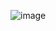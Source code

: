 ![image](https://github.com/PinaTec1/Pinatecc/assets/154908094/e2438678-ba30-48d1-baf2-03e28bfcd708)

